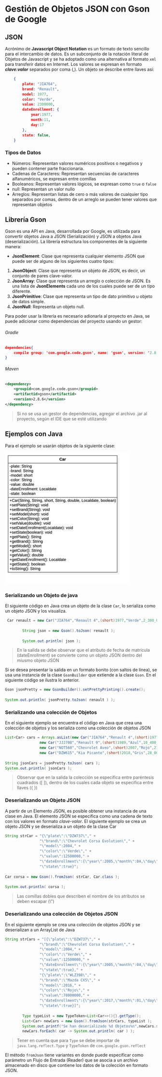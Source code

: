 # Gestión de Objetos JSON con Gson de Google

## JSON

Acrónimo de __Javascript Object Notation__ es un formato de texto sencillo para el intercambio de datos. Es un subconjunto de la notación literal de Objetos de Javascript y se ha adoptado como una alternativa al formato `xml` para transferir datos en Internet. Los valores se expresan en formato ___clave:valor___ separados por coma (,). Un objeto se describe entre llaves así:

```json
    {
        plate: "JIA764",
        brand: "Renault",
        model: 1977,
        color: "Verde",
        value: 2300000,
        dateEnrollment: {
            year:1977,
            month:11,
            day:17
        },
        state: false,
    }
```

### Tipos de Datos

- Números: Representan valores numéricos positivos o negativos y pueden contener parte fraccionaria.
- Cadenas de Caracteres: Representan secuencias de caracteres alfanuméricos, se expresan entre comillas
- Booleanos: Representan valores lógicos, se expresan como `true` o `false`
- null: Representan un valor nullo
- Arreglos: Representan listas de cero o más valores de cualquier tipo separados por comas, dentro de un arreglo se pueden tener valores que representan objetos 


## Librería Gson

Gson es una API en Java, desarrollada por Google, es utilizada para convertir objetos Java a JSON (Serialización) y JSON a objetos Java (deserialización). La librería estructura los componentes de la siguiente manera:

- __JsonElement__: Clase que representa cualquier elemento JSON que puede ser de alguno de los siguientes cuatro tipos:

1. __JsonObject__: Clase que representa un objeto de JSON, es decir, un conjunto de pares clave-valor.
1. __JsonArray__: Clase que representa un arreglo o colección de JSON. Es una lista de __JsonElements__ cada uno de los cuales puede ser de un tipo diferente.
1. __JsonPrimitive__: Clase que representa un tipo de dato primitivo u objeto de datos simple.
1. __JsonNull__: Representa un objeto null.

Para poder usar la librería es necesario adionarla al proyecto en Java, se puede adicionar como dependencias del proyecto usando un gestor:

###### Gradle

```json
dependencies{
    compile group: 'com.google.code.gson', name: 'gson', version: '2.8.6'
}
```

###### Maven

```xml
<dependency>
    <groupid>com.google.code.gson</groupid>
    <artifactid>gson</artifactid>
    <version>2.8.6</version>
</dependency>
```

>Si no se usa un gestor de dependencias, agregar el archivo .jar al proyecto, según el IDE que se esté utilizando

## Ejemplos con Java

Para el ejemplo se usarán objetos de la siguiente clase:

<img src="images/model.png" style="zoom:50%">

###  Serializando un Objeto de java

El siguiente código en Java crea un objeto de la clase `Car`, lo serializa como un objeto JSON y los visualiza.

```java
 Car renault = new Car("JIA764","Renault 4",(short)1977,"Verde",2_300_000,false, LocalDate.of(1996, Month.NOVEMBER,17));

        String json = new Gson().toJson( renault );

        System.out.println( json );
```

> En la salida se debe observar que el atributo de fecha de matrícula (dateEnrollment) se convierte como un objeto JSON dentro del miusmo objeto JSON

Si se desea presentar la salida en un formato bonito (con saltos de línea), se usa una instancia de la  clase `GsonBuilder` que extiende a la clase `Gson`. En el siguiente código se ilustra lo anterior.

```java
Gson jsonPretty = new GsonBuilder().setPrettyPrinting().create();

System.out.println( jsonPretty.toJson( renault ) );
```

###  Serializando una colección de Objetos

En el siguiente ejemplo se encuentra el código en Java que crea una colección de objetos y los serializa como una colección de objetos JSON

```java
List<Car> cars = Arrays.asList(new Car("JIA764","Renault 4",(short)1977,"Verde",2_300_000,false, LocalDate.of(1996, Month.NOVEMBER,17)),
                new Car("JJJ708","Renault 9",(short)1989,"Azul",10_400_000,true, LocalDate.of(1988, Month.JUNE,25)),
                new Car("NOT560","Chevrolet Aveo",(short)2007,"Rojo",27_000_000,true, LocalDate.of(2007, Month.FEBRUARY,05)),
                new Car("DZW615","Kia Picanto",(short)2018,"Gris",28_000_000,true, LocalDate.of(2017, Month.AUGUST,25)));

String jsonCars = jsonPretty.toJson( cars );
System.out.println( jsonCars );
```

> Observar que en la salida la colección se especifica entre paréntesis cuadrados ([ ]), dentro de los cuales cada objeto se especifica entre llaves ({ })

### Deserializando un Objeto JSON

A partir de un Elemento JSON, es posible obtener una instancia de una clase en Java. El elemento JSON se especifica como una cadena de texto con los valores en formato _clave-valor_. El siguiente ejemplo se crea un objeto JSON y se deserializa a un objeto de la clase Car

```java
String strCar = "{\"plate\":\"DZW737\"," +
                "\"brand\":\"Chevrolet Corsa Evolution\"," +
                "\"model\":2004," +
                "\"color\":\"Verde\"," +
                "\"value\":12500000," +
                "\"dateEnrollment\":{\"year\":2005,\"month\":04,\"day\":28}," +
                "\"state\":true}";

Car corsa = new Gson().fromJson( strCar, Car.class );

System.out.println( corsa );
```

> Las comillas dobles que describen el nombre de los atributos se deben escapar (\\")

### Deserializando una colección de Objetos JSON

En el siguiente ejemplo se crea una colección de objetos JSON y se deserializan a un ArrayList<Car> de  Java

```java
String strCars = "[{\"plate\":\"DZW737\"," +
                "\"brand\":\"Chevrolet Corsa Evolution\"," +
                "\"model\":2004," +
                "\"color\":\"Verde\"," +
                "\"value\":12500000," +
                "\"dateEnrollment\":{\"year\":2005,\"month\":04,\"day\":28}," +
                "\"state\":true}," +
                "{\"plate\":\"WLZ398\"," +
                "\"brand\":\"Mazda CX5\"," +
                "\"model\":2016," +
                "\"color\":\"Rojo\"," +
                "\"value\":78000000," +
                "\"dateEnrollment\":{\"year\":2017,\"month\":01,\"day\":10}," +
                "\"state\":true}]";

        Type typeList = new TypeToken<List<Car>>(){}.getType();
        List<Car> newCars = new Gson().fromJson(strCars, typeList );
        System.out.printf("Se han deserializado %d Objetos%n",newCars.size());
        newCars.forEach( car -> System.out.println( car ) );
```

> Tener en cuenta que para `Type` se debe importar de `java.lang.reflect.Type` y `TypeToken` de `com.google.gson.reflect`

El método `fromJson` tiene variantes en donde puede especificar como parámetro un Flujo de Entrada (Reader) que se asocia a un archivo almacenado en disco que contiene los datos de la colección en formato JSON.

